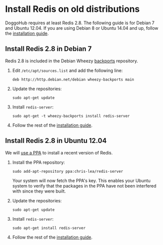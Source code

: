 # Install Redis on old distributions

DoggoHub requires at least Redis 2.8. The following guide is for Debian 7 and
Ubuntu 12.04. If you are using Debian 8 or Ubuntu 14.04 and up, follow the
[installation guide](installation.md).

## Install Redis 2.8 in Debian 7

Redis 2.8 is included in the Debian Wheezy [backports] repository.

1. Edit `/etc/apt/sources.list` and add the following line:

    ```
    deb http://http.debian.net/debian wheezy-backports main
    ```

1. Update the repositories:

    ```
    sudo apt-get update
    ```

1. Install `redis-server`:

    ```
    sudo apt-get -t wheezy-backports install redis-server
    ```

1. Follow the rest of the [installation guide](installation.md).

## Install Redis 2.8 in Ubuntu 12.04

We will [use a PPA](https://launchpad.net/~chris-lea/+archive/ubuntu/redis-server)
to install a recent version of Redis.

1. Install the PPA repository:

    ```
    sudo add-apt-repository ppa:chris-lea/redis-server
    ```

    Your system will now fetch the PPA's key. This enables your Ubuntu system to
    verify that the packages in the PPA have not been interfered with since they
    were built.

1. Update the repositories:

    ```
    sudo apt-get update
    ```

1. Install `redis-server`:

    ```
    sudo apt-get install redis-server
    ```

1. Follow the rest of the [installation guide](installation.md).

[backports]: http://backports.debian.org/Instructions/ "Debian backports website"
